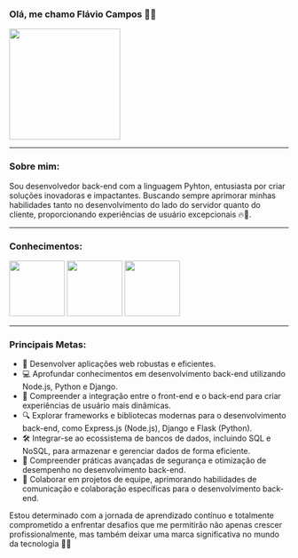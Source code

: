 ### **Olá, me chamo Flávio Campos** 👋🏽
<img src="https://github.com/FlavioCamposs/FlavioCamposs/assets/155656601/2f63d3b8-4e8e-4801-a16c-ec94da545868" widht="200" height="200"/>

---

### **Sobre mim:**
Sou desenvolvedor back-end com a linguagem Pyhton, entusiasta por criar soluções inovadoras e impactantes. Buscando sempre aprimorar minhas habilidades tanto no desenvolvimento do lado do servidor quanto do cliente, proporcionando experiências de usuário excepcionais 🔥🚀.

---

### **Conhecimentos:**

<img src="https://cdn.jsdelivr.net/gh/devicons/devicon/icons/python/python-original-wordmark.svg" widht="100" height="100"/> <img src="https://cdn.jsdelivr.net/gh/devicons/devicon/icons/django/django-plain-wordmark.svg" widht="100" height="100"/> <img src="https://cdn.jsdelivr.net/gh/devicons/devicon@latest/icons/mysql/mysql-original-wordmark.svg" widht="100" height="100"/>

---

### **Principais Metas:**
- 🚀 Desenvolver aplicações web robustas e eficientes.
- 💻 Aprofundar conhecimentos em desenvolvimento back-end utilizando Node.js, Python e Django.
- 🎨 Compreender a integração entre o front-end e o back-end para criar experiências de usuário mais dinâmicas.
- 🔍 Explorar frameworks e bibliotecas modernas para o desenvolvimento back-end, como Express.js (Node.js), Django e Flask (Python).
- 🛠️ Integrar-se ao ecossistema de bancos de dados, incluindo SQL e NoSQL, para armazenar e gerenciar dados de forma eficiente.
- 🔐 Compreender práticas avançadas de segurança e otimização de desempenho no desenvolvimento back-end.
- 🤝 Colaborar em projetos de equipe, aprimorando habilidades de comunicação e colaboração específicas para o desenvolvimento back-end.

Estou determinado com a jornada de aprendizado contínuo e totalmente comprometido a enfrentar desafios que me permitirão não apenas crescer profissionalmente, mas também deixar uma marca significativa no mundo da tecnologia 🚀💪
